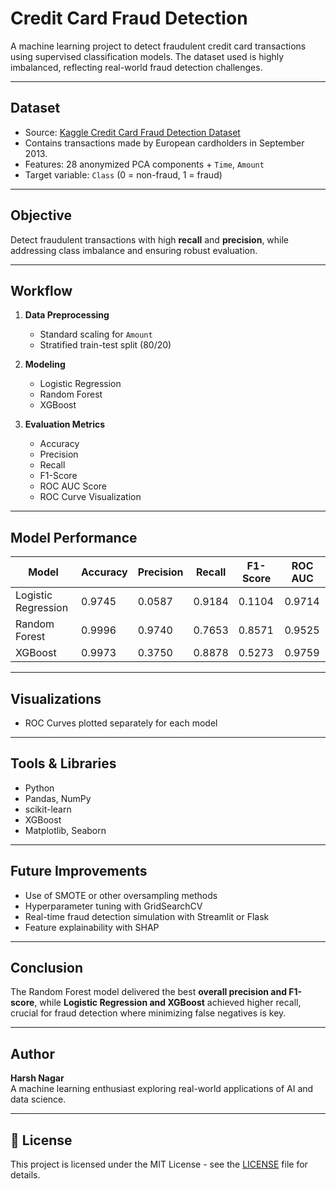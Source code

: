 #  Credit Card Fraud Detection

A machine learning project to detect fraudulent credit card transactions using supervised classification models. The dataset used is highly imbalanced, reflecting real-world fraud detection challenges.

---

##  Dataset

- Source: [Kaggle Credit Card Fraud Detection Dataset](https://www.kaggle.com/datasets/mlg-ulb/creditcardfraud)
- Contains transactions made by European cardholders in September 2013.
- Features: 28 anonymized PCA components + `Time`, `Amount`
- Target variable: `Class` (0 = non-fraud, 1 = fraud)

---

##  Objective

Detect fraudulent transactions with high **recall** and **precision**, while addressing class imbalance and ensuring robust evaluation.

---

##  Workflow

1. **Data Preprocessing**
   - Standard scaling for `Amount`
   - Stratified train-test split (80/20)

2. **Modeling**
   - Logistic Regression
   - Random Forest
   - XGBoost

3. **Evaluation Metrics**
   - Accuracy
   - Precision
   - Recall
   - F1-Score
   - ROC AUC Score
   - ROC Curve Visualization

---

##  Model Performance

| Model               | Accuracy | Precision | Recall   | F1-Score | ROC AUC |
|--------------------|----------|-----------|----------|----------|---------|
| Logistic Regression| 0.9745   | 0.0587    | 0.9184   | 0.1104   | 0.9714  |
| Random Forest       | 0.9996   | 0.9740    | 0.7653   | 0.8571   | 0.9525  |
| XGBoost             | 0.9973   | 0.3750    | 0.8878   | 0.5273   | 0.9759  |

---

##  Visualizations

- ROC Curves plotted separately for each model
---

##  Tools & Libraries

- Python
- Pandas, NumPy
- scikit-learn
- XGBoost
- Matplotlib, Seaborn

---

##  Future Improvements

- Use of SMOTE or other oversampling methods
- Hyperparameter tuning with GridSearchCV
- Real-time fraud detection simulation with Streamlit or Flask
- Feature explainability with SHAP

---

##  Conclusion

The Random Forest model delivered the best **overall precision and F1-score**, while **Logistic Regression and XGBoost** achieved higher recall, crucial for fraud detection where minimizing false negatives is key.

---

##  Author

**Harsh Nagar**  
A machine learning enthusiast exploring real-world applications of AI and data science.

---

## 📎 License

This project is licensed under the MIT License - see the [LICENSE](LICENSE) file for details.
